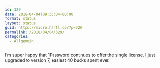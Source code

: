 ```yaml
---
id: 329
date: 2018-04-04T09:36:04+00:00
format: status
layout: status
guid: https://micro.hartl.co/?p=329
permalink: /2018/04/04/329/
categories:
  - Allgemein
---
```

I’m super happy that 1Password continues to offer the single license. I just upgraded to version 7, easiest 40 bucks spent ever.